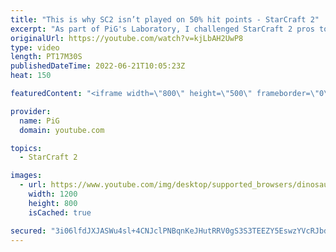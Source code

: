 ```yaml
---
title: "This is why SC2 isn’t played on 50% hit points - StarCraft 2"
excerpt: "As part of PiG's Laboratory, I challenged StarCraft 2 pros to play with only 50% hit points - on everything! We get to witness how quickly everything dies. And best of all, Astrea and Cham have some clever solutions to this challenge! -- 🐷 Second Channel for Learning StarCraft 2: https://www.youtube.com/c/PiGRandom"
originalUrl: https://youtube.com/watch?v=kjLbAH2UwP8
type: video
length: PT17M30S
publishedDateTime: 2022-06-21T10:05:23Z
heat: 150

featuredContent: "<iframe width=\"800\" height=\"500\" frameborder=\"0\" src=\"https://www.youtube.com/embed/kjLbAH2UwP8\" allow=\"accelerometer; autoplay; encrypted-media; gyroscope; picture-in-picture\" allowfullscreen></iframe>"

provider:
  name: PiG
  domain: youtube.com

topics:
  - StarCraft 2

images:
  - url: https://www.youtube.com/img/desktop/supported_browsers/dinosaur.png
    width: 1200
    height: 800
    isCached: true

secured: "3i06lfdJXJASWu4sl+4CNJclPNBqnKeJHutRRV0gS3S3TEEZY5EswzYVcRJbdrhe3H9wK1Mk4M9Un/eZqoH3YEDSDBeRwcxTNbCMg04kBOx7WUHRU2T9p/aQoSGg4Mdc9zpvPdQDFjjbHjQNWu9Cx8NWnnVf9QN+c+L/rKziPf0dScQ2oOrqrBywwz8F0gHUrmeXwOO3XIUuICK+Qw/p7TAhaWKpYNlq+RaZWSirE685pLu4nJJOyJp6aOT1B4IOuFPNcVcHl8KzQ0r5JTEArtOTTI80X9Tk2y+J3uIxD5SvED5B3V8VtO31RNQwxfm7rbiyvQqlFcv3czNEF3UhZzXq30MRsQB/i7oFvhB6wQhPyU8Zz/iy7KMGGcZsCkRaYuFb0ozo369QgVEYg7BzAcUbdWLpEb8o7NMZT56bH6g=;swmY4rc+DRhSkk/7/u1VzA=="
---
```



